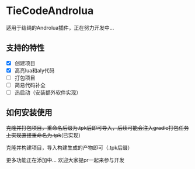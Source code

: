 # TieCodeAndrolua

适用于结绳的Androlua插件，正在努力开发中...


## 支持的特性

 - [x] 创建项目
 - [x] 高亮lua和aly代码
 - [ ] 打包项目
 - [ ] 简易代码补全
 - [ ] 热启动（安装额外软件实现）
 
## 如何安装使用
~~克隆并打包项目，重命名后缀为.tpk后即可导入，后续可能会注入gradle打包任务上实现直接重命名为.tpk~~(已实现)

克隆并构建项目，导入构建生成的产物即可（.tpk后缀）


更多功能正在添加中... 欢迎大家提pr一起来参与开发